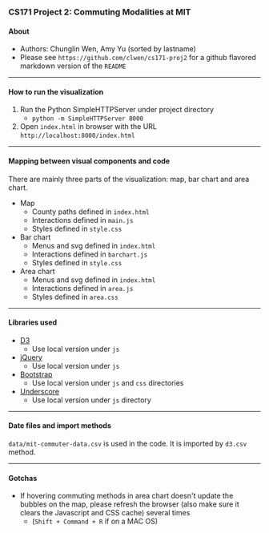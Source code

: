 ### CS171 Project 2: Commuting Modalities at MIT

#### About
* Authors: Chunglin Wen, Amy Yu (sorted by lastname)
* Please see `https://github.com/clwen/cs171-proj2` for a github flavored markdown version of the `README`

---

#### How to run the visualization

1. Run the Python SimpleHTTPServer under project directory
    * `python -m SimpleHTTPServer 8000`
2. Open `index.html` in browser with the URL `http://localhost:8000/index.html`

---

#### Mapping between visual components and code

There are mainly three parts of the visualization: map, bar chart and area chart.

* Map
    * County paths defined in `index.html`
    * Interactions defined in `main.js`
    * Styles defined in `style.css`
* Bar chart
    * Menus and svg defined in `index.html`
    * Interactions defined in `barchart.js`
    * Styles defined in `style.css`
* Area chart
    * Menus and svg defined in `index.html`
    * Interactions defined in `area.js`
    * Styles defined in `area.css`

---

#### Libraries used

* [D3](http://d3js.org/)
    * Use local version under `js`
* [jQuery](http://jquery.com/)
    * Use local version under `js`
* [Bootstrap](http://twitter.github.io/bootstrap/)
    * Use local version under `js` and `css` directories
* [Underscore](http://underscorejs.org/)
    * Use local version under `js` directory

---

#### Date files and import methods

`data/mit-commuter-data.csv` is used in the code. It is imported by `d3.csv` method.

---

#### Gotchas

* If hovering commuting methods in area chart doesn't update the bubbles on the map, please refresh the browser (also make sure it clears the Javascript and CSS cache) several times 
    * (`Shift + Command + R` if on a MAC OS) 

